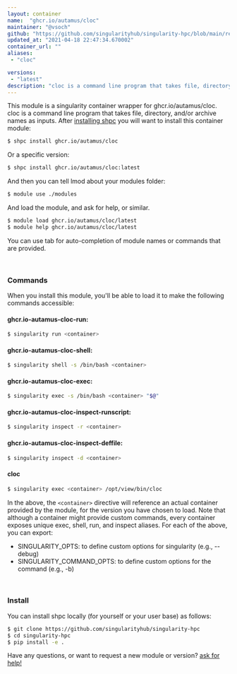```yaml
---
layout: container
name:  "ghcr.io/autamus/cloc"
maintainer: "@vsoch"
github: "https://github.com/singularityhub/singularity-hpc/blob/main/registry/ghcr.io/autamus/cloc/container.yaml"
updated_at: "2021-04-18 22:47:34.670002"
container_url: ""
aliases:
 - "cloc"

versions:
 - "latest"
description: "cloc is a command line program that takes file, directory, and/or archive names as inputs."
---
```


This module is a singularity container wrapper for ghcr.io/autamus/cloc.
cloc is a command line program that takes file, directory, and/or archive names as inputs.
After [installing shpc](#install) you will want to install this container module:

```bash
$ shpc install ghcr.io/autamus/cloc
```

Or a specific version:

```bash
$ shpc install ghcr.io/autamus/cloc:latest
```

And then you can tell lmod about your modules folder:

```bash
$ module use ./modules
```

And load the module, and ask for help, or similar.

```bash
$ module load ghcr.io/autamus/cloc/latest
$ module help ghcr.io/autamus/cloc/latest
```

You can use tab for auto-completion of module names or commands that are provided.

<br>

### Commands

When you install this module, you'll be able to load it to make the following commands accessible:

#### ghcr.io-autamus-cloc-run:

```bash
$ singularity run <container>
```

#### ghcr.io-autamus-cloc-shell:

```bash
$ singularity shell -s /bin/bash <container>
```

#### ghcr.io-autamus-cloc-exec:

```bash
$ singularity exec -s /bin/bash <container> "$@"
```

#### ghcr.io-autamus-cloc-inspect-runscript:

```bash
$ singularity inspect -r <container>
```

#### ghcr.io-autamus-cloc-inspect-deffile:

```bash
$ singularity inspect -d <container>
```


#### cloc
       
```bash
$ singularity exec <container> /opt/view/bin/cloc
```



In the above, the `<container>` directive will reference an actual container provided
by the module, for the version you have chosen to load. Note that although a container
might provide custom commands, every container exposes unique exec, shell, run, and
inspect aliases. For each of the above, you can export:

 - SINGULARITY_OPTS: to define custom options for singularity (e.g., --debug)
 - SINGULARITY_COMMAND_OPTS: to define custom options for the command (e.g., -b)

<br>
  
### Install

You can install shpc locally (for yourself or your user base) as follows:

```bash
$ git clone https://github.com/singularityhub/singularity-hpc
$ cd singularity-hpc
$ pip install -e .
```

Have any questions, or want to request a new module or version? [ask for help!](https://github.com/singularityhub/singularity-hpc/issues)